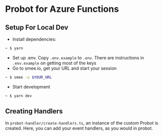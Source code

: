 # Probot for Azure Functions

## Setup For Local Dev

* Install dependencies:

```sh
~ $ yarn
```

* Set up .env. Copy `.env.example` to `.env`. There are instructions in `.env.example` on getting most of the keys
* Go to smee.io, get your URL and start your session

```sh
~ $ smee -u $YOUR_URL
```

* Start development

```sh
~ $ yarn dev
```

## Creating Handlers

In `probot-handler/create-handlers.ts`, an instance of the custom Probot is created. Here, you can add your event handlers, as you would in probot.
